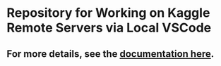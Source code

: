 # Repository for Working on Kaggle Remote Servers via Local VSCode  
## For more details, see the [documentation here](https://github.com/buidai123/Kaggle_VSCode_Remote_SSH).
